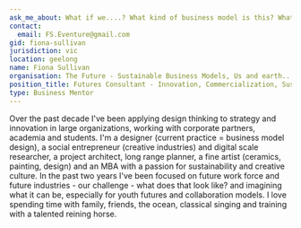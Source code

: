 ```yaml
---
ask_me_about: What if we....? What kind of business model is this? Whats the next step...?
contact:
  email: FS.Eventure@gmail.com
gid: fiona-sullivan
jurisdiction: vic
location: geelong
name: Fiona Sullivan
organisation: The Future - Sustainable Business Models, Us and earth....
position_title: Futures Consultant - Innovation, Commercialization, Sustainability, Creative Leadership.
type: Business Mentor
---
```


Over the past decade I've been applying design thinking to strategy and innovation in large organizations, working with corporate partners, academia and students. I'm a designer (current practice = business model design), a social entrepreneur (creative industries) and digital scale researcher, a project architect, long range planner, a fine artist (ceramics, painting, design) and an MBA with a passion for sustainability and creative culture. In the past two years I've been focused on future work force and future industries - our challenge - what does that look like? and imagining what it can be, especially for youth futures and collaboration models. I love spending time with family, friends, the ocean, classical singing and training with a talented reining horse.